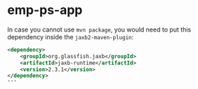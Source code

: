 # emp-ps-app

In case you cannot use `mvn package`, you would need to put this dependency inside the `jaxb2-maven-plugin`:

```xml
<dependency>
	<groupId>org.glassfish.jaxb</groupId>
	<artifactId>jaxb-runtime</artifactId>
    <version>2.3.1</version>
</dependency>
'''